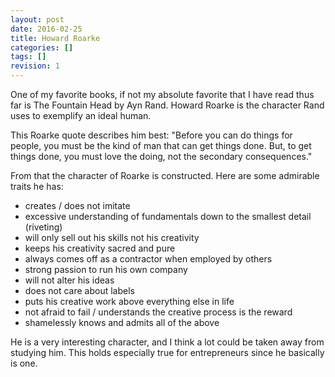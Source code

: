 ```yaml
---
layout: post
date: 2016-02-25
title: Howard Roarke
categories: []
tags: []
revision: 1
---
```


One of my favorite books, if not my absolute favorite that I have read thus far is The Fountain Head by Ayn Rand.
Howard Roarke is the character Rand uses to exemplify an ideal human.

This Roarke quote describes him best: "Before you can do things for people, you must be the kind of man that can get things done. But, to get things done, you must love the doing, not the secondary consequences."

From that the character of Roarke is constructed.
Here are some admirable traits he has:

* creates / does not imitate
* excessive understanding of fundamentals down to the smallest detail (riveting)
* will only sell out his skills not his creativity
* keeps his creativity sacred and pure
* always comes off as a contractor when employed by others
* strong passion to run his own company
* will not alter his ideas
* does not care about labels
* puts his creative work above everything else in life
* not afraid to fail / understands the creative process is the reward
* shamelessly knows and admits all of the above

He is a very interesting character, and I think a lot could be taken away from studying him.
This holds especially true for entrepreneurs since he basically is one.
